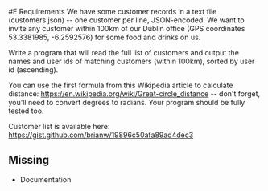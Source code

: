 #E Requirements
We have some customer records in a text file (customers.json) -- one customer per line, JSON-encoded. We want to invite any customer within 100km of our Dublin office (GPS coordinates 53.3381985, -6.2592576) for some food and drinks on us.

Write a program that will read the full list of customers and output the names and user ids of matching customers (within 100km), sorted by user id (ascending).

You can use the first formula from this Wikipedia article to calculate distance: https://en.wikipedia.org/wiki/Great-circle_distance -- don't forget, you'll need to convert degrees to radians. Your program should be fully tested too.

Customer list is available here: https://gist.github.com/brianw/19896c50afa89ad4dec3

## Missing
- Documentation
